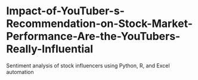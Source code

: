 # Impact-of-YouTuber-s-Recommendation-on-Stock-Market-Performance-Are-the-YouTubers-Really-Influential
Sentiment analysis of stock influencers using Python, R, and Excel automation
